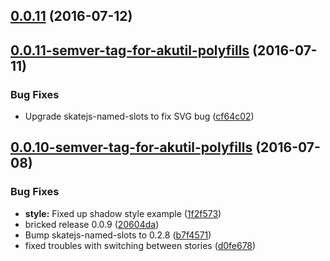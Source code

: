 <a name="0.0.11"></a>
## [0.0.11](https://bitbucket.org/atlassian/https://bitbucket.org/atlassian/atlaskit/compare/0.0.11-semver-tag-for-akutil-polyfills...v0.0.11) (2016-07-12)



<a name="0.0.11-semver-tag-for-akutil-polyfills"></a>
## [0.0.11-semver-tag-for-akutil-polyfills](https://bitbucket.org/atlassian/https://bitbucket.org/atlassian/atlaskit/compare/0.0.10-semver-tag-for-akutil-polyfills...0.0.11-semver-tag-for-akutil-polyfills) (2016-07-11)


### Bug Fixes

* Upgrade skatejs-named-slots to fix SVG bug ([cf64c02](https://bitbucket.org/atlassian/https://bitbucket.org/atlassian/atlaskit/commits/cf64c02))



<a name="0.0.10-semver-tag-for-akutil-polyfills"></a>
## [0.0.10-semver-tag-for-akutil-polyfills](https://bitbucket.org/atlassian/https://bitbucket.org/atlassian/atlaskit/compare/1f2f573...0.0.10-semver-tag-for-akutil-polyfills) (2016-07-08)


### Bug Fixes

* **style:** Fixed up shadow style example ([1f2f573](https://bitbucket.org/atlassian/https://bitbucket.org/atlassian/atlaskit/commits/1f2f573))
* bricked release 0.0.9 ([20604da](https://bitbucket.org/atlassian/https://bitbucket.org/atlassian/atlaskit/commits/20604da))
* Bump skatejs-named-slots to 0.2.8 ([b7f4571](https://bitbucket.org/atlassian/https://bitbucket.org/atlassian/atlaskit/commits/b7f4571))
* fixed troubles with switching between stories ([d0fe678](https://bitbucket.org/atlassian/https://bitbucket.org/atlassian/atlaskit/commits/d0fe678))



